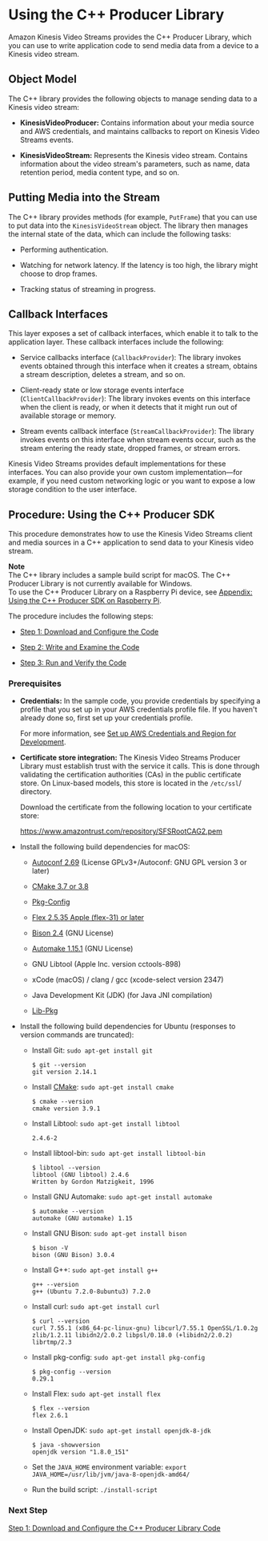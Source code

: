 # Using the C\+\+ Producer Library<a name="producer-sdk-cpp"></a>

Amazon Kinesis Video Streams provides the C\+\+ Producer Library, which you can use to write application code to send media data from a device to a Kinesis video stream\. 

## Object Model<a name="producer-sdk-cpp-objectmodel"></a>

The C\+\+ library provides the following objects to manage sending data to a Kinesis video stream:

+ **KinesisVideoProducer:** Contains information about your media source and AWS credentials, and maintains callbacks to report on Kinesis Video Streams events\.

+ **KinesisVideoStream:** Represents the Kinesis video stream\. Contains information about the video stream's parameters, such as name, data retention period, media content type, and so on\.

## Putting Media into the Stream<a name="producer-sdk-cpp-putframe"></a>

The C\+\+ library provides methods \(for example, `PutFrame`\) that you can use to put data into the `KinesisVideoStream` object\. The library then manages the internal state of the data, which can include the following tasks: 

+ Performing authentication\.

+ Watching for network latency\. If the latency is too high, the library might choose to drop frames\.

+ Tracking status of streaming in progress\.

## Callback Interfaces<a name="producer-sdk-cpp-callbacks"></a>

This layer exposes a set of callback interfaces, which enable it to talk to the application layer\. These callback interfaces include the following:

+ Service callbacks interface \(`CallbackProvider`\): The library invokes events obtained through this interface when it creates a stream, obtains a stream description, deletes a stream, and so on\.

+ Client\-ready state or low storage events interface \(`ClientCallbackProvider`\): The library invokes events on this interface when the client is ready, or when it detects that it might run out of available storage or memory\.

+ Stream events callback interface \(`StreamCallbackProvider`\): The library invokes events on this interface when stream events occur, such as the stream entering the ready state, dropped frames, or stream errors\.

Kinesis Video Streams provides default implementations for these interfaces\. You can also provide your own custom implementation—for example, if you need custom networking logic or you want to expose a low storage condition to the user interface\.

## Procedure: Using the C\+\+ Producer SDK<a name="producer-sdk-cpp-using"></a>

This procedure demonstrates how to use the Kinesis Video Streams client and media sources in a C\+\+ application to send data to your Kinesis video stream\.

**Note**  
The C\+\+ library includes a sample build script for macOS\. The C\+\+ Producer Library is not currently available for Windows\.   
To use the C\+\+ Producer Library on a Raspberry Pi device, see [Appendix: Using the C\+\+ Producer SDK on Raspberry Pi](producersdk-cpp-rpi.md)\.

The procedure includes the following steps:

+ [Step 1: Download and Configure the Code](http://docs.aws.amazon.com/kinesisvideostreams/latest/dg/producersdk-cpp-download.html)

+ [Step 2: Write and Examine the Code](http://docs.aws.amazon.com/kinesisvideostreams/latest/dg/producersdk-cpp-write.html)

+ [Step 3: Run and Verify the Code](http://docs.aws.amazon.com/kinesisvideostreams/latest/dg/producersdk-cpp-test.html)

### Prerequisites<a name="producer-sdk-cpp-prerequisites"></a>

+ **Credentials:** In the sample code, you provide credentials by specifying a profile that you set up in your AWS credentials profile file\. If you haven't already done so, first set up your credentials profile\. 

  For more information, see [Set up AWS Credentials and Region for Development](http://docs.aws.amazon.com/sdk-for-java/v1/developer-guide/setup-credentials.html)\.

+ **Certificate store integration:** The Kinesis Video Streams Producer Library must establish trust with the service it calls\. This is done through validating the certification authorities \(CAs\) in the public certificate store\. On Linux\-based models, this store is located in the `/etc/ssl`/ directory\. 

  Download the certificate from the following location to your certificate store:

  [https://www\.amazontrust\.com/repository/SFSRootCAG2\.pem](https://www.amazontrust.com/repository/SFSRootCAG2.pem)

+ Install the following build dependencies for macOS:

  + [Autoconf 2\.69](http://www.gnu.org/software/autoconf/autoconf.html) \(License GPLv3\+/Autoconf: GNU GPL version 3 or later\) 

  + [CMake 3\.7 or 3\.8](https://cmake.org/)

  + [Pkg\-Config](https://www.freedesktop.org/wiki/Software/pkg-config/)

  + [Flex 2\.5\.35 Apple \(flex\-31\) or later](https://github.com/westes/flex/releases)

  + [Bison 2\.4](https://www.gnu.org/software/bison/) \(GNU License\)

  + [Automake 1\.15\.1](https://www.gnu.org/software/automake/) \(GNU License\)

  + GNU Libtool \(Apple Inc\. version cctools\-898\)

  + xCode \(macOS\) / clang / gcc \(xcode\-select version 2347\)

  + Java Development Kit \(JDK\) \(for Java JNI compilation\)

  + [Lib\-Pkg](https://github.com/freebsd/pkg/tree/master/libpkg)

+ Install the following build dependencies for Ubuntu \(responses to version commands are truncated\):

  + Install Git: `sudo apt-get install git`

    ```
    $ git --version
    git version 2.14.1
    ```

  + Install [CMake](http://kitware.com/cmake): `sudo apt-get install cmake`

    ```
    $ cmake --version
    cmake version 3.9.1
    ```

  + Install Libtool: `sudo apt-get install libtool`

    ```
    2.4.6-2
    ```

  + Install libtool\-bin: `sudo apt-get install libtool-bin`

    ```
    $ libtool --version
    libtool (GNU libtool) 2.4.6
    Written by Gordon Matzigkeit, 1996
    ```

  + Install GNU Automake: `sudo apt-get install automake`

    ```
    $ automake --version
    automake (GNU automake) 1.15
    ```

  + Install GNU Bison: `sudo apt-get install bison`

    ```
    $ bison -V
    bison (GNU Bison) 3.0.4
    ```

  + Install G\+\+: `sudo apt-get install g++`

    ```
    g++ --version
    g++ (Ubuntu 7.2.0-8ubuntu3) 7.2.0
    ```

  + Install curl: `sudo apt-get install curl`

    ```
    $ curl --version
    curl 7.55.1 (x86_64-pc-linux-gnu) libcurl/7.55.1 OpenSSL/1.0.2g zlib/1.2.11 libidn2/2.0.2 libpsl/0.18.0 (+libidn2/2.0.2) librtmp/2.3
    ```

  + Install pkg\-config: `sudo apt-get install pkg-config`

    ```
    $ pkg-config --version
    0.29.1
    ```

  + Install Flex: `sudo apt-get install flex`

    ```
    $ flex --version
    flex 2.6.1
    ```

  + Install OpenJDK: `sudo apt-get install openjdk-8-jdk`

    ```
    $ java -showversion
    openjdk version "1.8.0_151"
    ```

  + Set the `JAVA_HOME` environment variable: `export JAVA_HOME=/usr/lib/jvm/java-8-openjdk-amd64/`

  + Run the build script: `./install-script`

### Next Step<a name="producer-sdk-cpp-prerequisites-next-step"></a>

[Step 1: Download and Configure the C\+\+ Producer Library Code](producersdk-cpp-download.html)